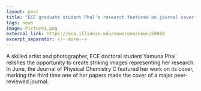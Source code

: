 ```yaml
---
layout: post
title: "ECE graduate student Phal's research featured on journal cover for a third time"
tags: news
image: Picture1.png
external_link: https://ece.illinois.edu/newsroom/news/50084
excerpt_separator: <!--more-->
---
```


A skilled artist and photographer, ECE doctoral student Yamuna Phal relishes the opportunity to create striking images representing her research. In June, the Journal of Physical Chemistry C featured her work on its cover, marking the third time one of her papers made the cover of a major peer-reviewed journal.